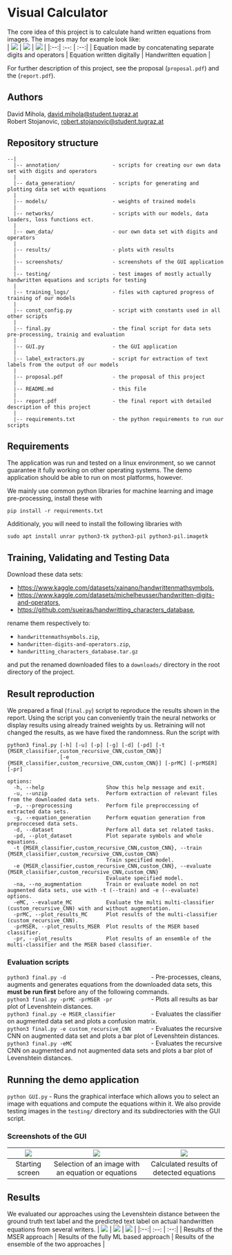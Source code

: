 # Visual Calculator
The core idea of this project is to calculate hand written equations from images. The images may for example look like:  
| ![](testing/proposal_images/eq_concat.png) | ![](testing/proposal_images/eq_computer_gen.png) | ![](testing/proposal_images/eq_handwritten.png) |
|:--:| :--: | :--:|
| Equation made by concatenating separate digits and operators | Equation written digitally | Handwritten equation |

For further description of this project, see the proposal (``proposal.pdf``) and the (``report.pdf``).

## Authors
David Mihola, david.mihola@student.tugraz.at  
Robert Stojanovic, robert.stojanovic@student.tugraz.at  

## Repository structure
```
--|
  |-- annotation/                 - scripts for creating our own data set with digits and operators
  |
  |-- data_generation/            - scripts for generating and plotting data set with equations
  |
  |-- models/                     - weights of trained models
  |
  |-- networks/                   - scripts with our models, data loaders, loss functions ect.
  |
  |-- own_data/                   - our own data set with digits and operators
  |
  |-- results/                    - plots with results
  |
  |-- screenshots/                - screenshots of the GUI application
  |
  |-- testing/                    - test images of mostly actually handwritten equations and scripts for testing
  |
  |-- training_logs/              - files with captured progress of training of our models
  |
  |-- const_config.py             - script with constants used in all other scripts
  |
  |-- final.py                    - the final script for data sets pre-processing, trainig and evaluation
  |
  |-- GUI.py                      - the GUI application
  |
  |-- label_extractors.py         - script for extraction of text labels from the output of our models
  |
  |-- proposal.pdf                - the proposal of this project
  |
  |-- README.md                   - this file
  |
  |-- report.pdf                  - the final report with detailed description of this project
  |
  |-- requirements.txt            - the python requirements to run our scripts 
```

## Requirements
The application was run and tested on a linux environment, so we cannot guarantee it fully working on other operating systems. The demo application should be able to run on most platforms, however.

We mainly use common python libraries for machine learning and image pre-processing, install these with
```
pip install -r requirements.txt
```
Additionaly, you will need to install the following libraries with
```
sudo apt install unrar python3-tk python3-pil python3-pil.imagetk 
```

## Training, Validating and Testing Data
Download these data sets:
* https://www.kaggle.com/datasets/xainano/handwrittenmathsymbols,
* https://www.kaggle.com/datasets/michelheusser/handwritten-digits-and-operators,
* https://github.com/sueiras/handwritting_characters_database,

rename them respectively to:
* ``handwrittenmathsymbols.zip``,
* ``handwritten-digits-and-operators.zip``,
* ``handwritting_characters_database.tar.gz``

and put the renamed downloaded files to a ``downloads/`` directory in the root directory of the project.

## Result reproduction
We prepared a final (``final.py``) script to reproduce the results shown in the report. Using the script you can conveniently train the neural networks or display results using already trained weights by us. Retraining will not changed the results, as we have fixed the randomness. Run the script with
```
python3 final.py [-h] [-u] [-p] [-g] [-d] [-pd] [-t {MSER_classifier,custom_recursive_CNN,custom_CNN}]
                 [-e {MSER_classifier,custom_recursive_CNN,custom_CNN}] [-prMC] [-prMSER] [-pr]

options:
  -h, --help                    Show this help message and exit.
  -u, --unzip                   Perform extraction of relevant files from the downloaded data sets.
  -p, --preprocessing           Perform file preproccessing of extracted data sets.
  -g, --equation_generation     Perform equation generation from preproccesed data sets.
  -d, --dataset                 Perform all data set related tasks.
  -pd, --plot_dataset           Plot separate symbols and whole equations.
  -t {MSER_classifier,custom_recursive_CNN,custom_CNN}, --train {MSER_classifier,custom_recursive_CNN,custom_CNN}
                                Train specified model.
  -e {MSER_classifier,custom_recursive_CNN,custom_CNN}, --evaluate {MSER_classifier,custom_recursive_CNN,custom_CNN}
                                Evaluate specified model.
  -na, --no_augmentation        Train or evaluate model on not augmented data sets, use with -t (--train) and -e (--evaluate) options.
  -eMC, --evaluate_MC           Evaluate the multi multi-classifier (custom_recursive_CNN) with and without augmentation.
  -prMC, --plot_results_MC      Plot results of the multi-classifier (custom_recursive_CNN).
  -prMSER, --plot_results_MSER  Plot results of the MSER based classifier.
  -pr, --plot_results           Plot results of an ensemble of the multi-classifier and the MSER based classifier.
```

### Evaluation scripts
``python3 final.py -d                           `` - Pre-processes, cleans, augments and generates equations from the downloaded data sets, this **must be run first** before any of the following commands.   
``python3 final.py -prMC -prMSER -pr            `` - Plots all results as bar plot of Levenshtein distances.  
``python3 final.py -e MSER_classifier           `` - Evaluates the classifier on augmented data set and plots a confusion matrix.  
``python3 final.py -e custom_recursive_CNN      `` - Evaluates the recursive CNN on augmented data set and plots a bar plot of Levenshtein distances.  
``python3 final.py -eMC                         `` - Evaluates the recursive CNN on augmented and not augmented data sets and plots a bar plot of Levenshtein distances.  

## Running the demo application
``python GUI.py`` - Runs the graphical interface which allows you to select an image with equations and compute the equations within it. 
We also provide testing images in the ``testing/`` directory and its subdirectories with the GUI script.


### Screenshots of the GUI
| ![](screenshots/GUI_start.png) | ![](screenshots/GUI_select_file.png) | ![](screenshots/GUI_results.png) |
|:--:| :--: | :--:|
| Starting screen | Selection of an image with an equation or equations | Calculated results of detected equations |

## Results
We evaluated our approaches using the Levenshtein distance between the ground truth text label and the predicted text label on actual handwritten equations from several writers.
| ![](results/MSER_results.png) | ![](results/multi_classifier_results.png) | ![](results/ensemble_results.png) |
|:--:| :--: | :--:|
| Results of the MSER approach | Results of the fully ML based approach | Results of the ensemble of the two approaches |